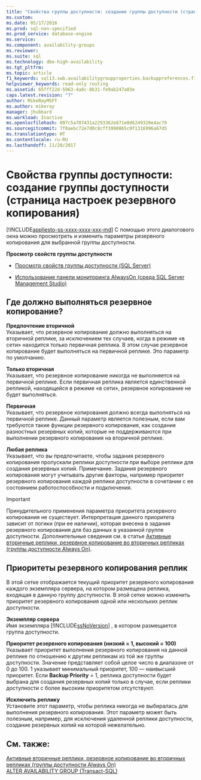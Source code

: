 ```yaml
---
title: "Свойства группы доступности: создание группы доступности (страница настроек резервного копирования) | Документы Майкрософт"
ms.custom: 
ms.date: 05/17/2016
ms.prod: sql-non-specified
ms.prod_service: database-engine
ms.service: 
ms.component: availability-groups
ms.reviewer: 
ms.suite: sql
ms.technology: dbe-high-availability
ms.tgt_pltfrm: 
ms.topic: article
f1_keywords: sql13.swb.availabilitygroupproperties.backuppreferences.f1
helpviewer_keywords: read-only routing
ms.assetid: 65fff22d-5963-4a8c-8b31-fe9ab247a03e
caps.latest.revision: "7"
author: MikeRayMSFT
ms.author: mikeray
manager: jhubbard
ms.workload: Inactive
ms.openlocfilehash: 097c5a707431a2293362e871e0d6249320e4ac79
ms.sourcegitcommit: 7f8aebc72e7d0c8cff3990865c9f1316996a67d5
ms.translationtype: HT
ms.contentlocale: ru-RU
ms.lasthandoff: 11/20/2017
---
```

# <a name="availability-group-properties-new-availability-group-backup-preferences-page"></a>Свойства группы доступности: создание группы доступности (страница настроек резервного копирования)
[!INCLUDE[appliesto-ss-xxxx-xxxx-xxx-md](../../../includes/appliesto-ss-xxxx-xxxx-xxx-md.md)] С помощью этого диалогового окна можно просмотреть и изменить параметры резервного копирования для выбранной группы доступности.  
  
 **Просмотр свойств группы доступности**  
  
-   [Просмотр свойств группы доступности (SQL Server)](../../../database-engine/availability-groups/windows/view-availability-group-properties-sql-server.md)  
  
-   [Использование панели мониторинга AlwaysOn (среда SQL Server Management Studio)](~/database-engine/availability-groups/windows/use-the-always-on-dashboard-sql-server-management-studio.md)  
  
## <a name="where-should-backups-occur"></a>Где должно выполняться резервное копирование?  
 **Предпочтение вторичной**  
 Указывает, что резервное копирование должно выполняться на вторичной реплике, за исключением тех случаев, когда в режиме «в сети» находится только первичная реплика. В этом случае резервное копирование будет выполняться на первичной реплике. Это параметр по умолчанию.  
  
 **Только вторичная**  
 Указывает, что резервное копирование никогда не выполняется на первичной реплике. Если первичная реплика является единственной репликой, находящейся в режиме «в сети», резервное копирование не будет выполняться.  
  
 **Первичная**  
 Указывает, что резервное копирования должно всегда выполняться на первичной реплике. Данный параметр является полезным, если вам требуются такие функции резервного копирования, как создание разностных резервных копий, которые не поддерживаются при выполнении резервного копирования на вторичной реплике.  
  
 **Любая реплика**  
 Указывает, что вы предпочитаете, чтобы задания резервного копирования пропускали реплики доступности при выборе реплики для создания резервных копий. Примечание. Задания резервного копирования могут учитывать другие факторы, например приоритет резервного копирования каждой реплики доступности в сочетании с ее состоянием работоспособности и подключения.  
  
> [!IMPORTANT]  
>  Принудительного применения параметра приоритета резервного копирования не существует. Интерпретация данного приоритета зависит от логики (при ее наличии), которая внесена в задания резервного копирования для баз данных в указанной группе доступности. Дополнительные сведения см. в статье [Активные вторичные реплики, резервное копирование во вторичных репликах (группы доступности Always On)](active-secondaries-backup-on-secondary-replicas-always-on-availability-groups.md).  
  
## <a name="replica-backup-priorities"></a>Приоритеты резервного копирования реплик  
 В этой сетке отображается текущий приоритет резервного копирования каждого экземпляра сервера, на котором размещена реплика, входящая в данную группу доступности. В этой сетке можно изменить приоритет резервного копирования одной или нескольких реплик доступности.  
  
 **Экземпляр сервера**  
 Имя экземпляра [!INCLUDE[ssNoVersion](../../../includes/ssnoversion-md.md)] , в котором размещается группа доступности.  
  
 **Приоритет резервного копирования (низкий = 1, высокий = 100)**  
 Указывает приоритет выполнения резервного копирования на данной реплике по отношению к другим репликам из той же группы доступности. Значение представляет собой целое число в диапазоне от 0 до 100. 1 указывает минимальный приоритет, 100 — наивысший приоритет. Если **Backup Priority** = 1, реплика доступности будет выбрана для создания резервных копий только в случае, если реплики доступности с более высоким приоритетом отсутствуют.  
  
 **Исключить реплику**  
 Установите этот параметр, чтобы реплика никогда не выбиралась для выполнения резервного копирования. Этот параметр может быть полезным, например, для исключения удаленной реплики доступности, создание резервных копий на которой нежелательно.  
  
## <a name="see-also"></a>См. также:  
 [Активные вторичные реплики, резервное копирование во вторичных репликах (группы доступности Always On)](active-secondaries-backup-on-secondary-replicas-always-on-availability-groups.md)   
 [ALTER AVAILABILITY GROUP (Transact-SQL)](../../../t-sql/statements/alter-availability-group-transact-sql.md)  
  
  

